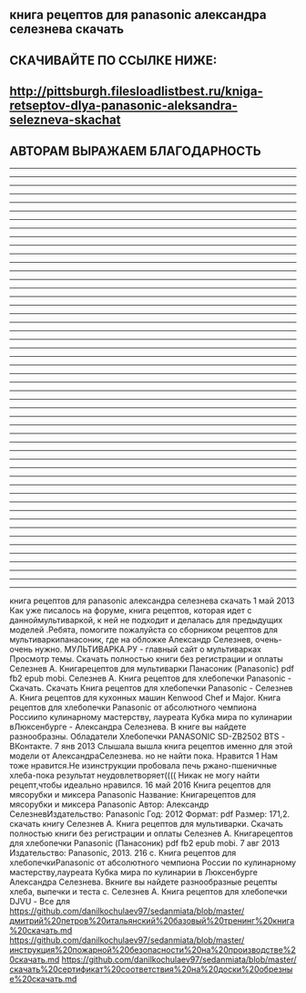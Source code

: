 книга рецептов для panasonic александра селезнева скачать
--------------------------------------------------
СКАЧИВАЙТЕ ПО ССЫЛКЕ НИЖЕ:
--------------------------------------------------
http://pittsburgh.filesloadlistbest.ru/kniga-retseptov-dlya-panasonic-aleksandra-selezneva-skachat
--------------------------------------------------
АВТОРАМ ВЫРАЖАЕМ БЛАГОДАРНОСТЬ
--------------------------------------------------
--------------------------------------------------
--------------------------------------------------
--------------------------------------------------
--------------------------------------------------
--------------------------------------------------
--------------------------------------------------
--------------------------------------------------
--------------------------------------------------
--------------------------------------------------
--------------------------------------------------
--------------------------------------------------
--------------------------------------------------
--------------------------------------------------
--------------------------------------------------
--------------------------------------------------
--------------------------------------------------
--------------------------------------------------
--------------------------------------------------
--------------------------------------------------
--------------------------------------------------
--------------------------------------------------
--------------------------------------------------
--------------------------------------------------
--------------------------------------------------
--------------------------------------------------
--------------------------------------------------
--------------------------------------------------
--------------------------------------------------
--------------------------------------------------
--------------------------------------------------
--------------------------------------------------
--------------------------------------------------
--------------------------------------------------
--------------------------------------------------
--------------------------------------------------
--------------------------------------------------
--------------------------------------------------
--------------------------------------------------
--------------------------------------------------
--------------------------------------------------
--------------------------------------------------
--------------------------------------------------
--------------------------------------------------
--------------------------------------------------
--------------------------------------------------
--------------------------------------------------
--------------------------------------------------
--------------------------------------------------
--------------------------------------------------
--------------------------------------------------
книга рецептов для panasonic александра селезнева скачать 1 май 2013  Как уже писалось на форуме, книга рецептов, которая идет с данноймультиваркой, к ней не подходит и делалась для предыдущих моделей .Ребята, помогите пожалуйста со сборником рецептов для мультиваркипанасоник, где на обложке Александр Селезнев, очень-очень нужно. МУЛЬТИВАРКА.РУ - главный сайт о мультиварках  Просмотр темы. Скачать полностью книги без регистрации и оплаты Селезнев А. Книгарецептов для мультиварки Панасоник (Panasonic) pdf fb2 epub mobi. Селезнев А. Книга рецептов для хлебопечки Panasonic - Скачать. Скачать Книга рецептов для хлебопечки Panasonic - Селезнев А. Книга рецептов для кухонных машин Kenwood Сhef и Major. Книга рецептов для хлебопечки Panasonic от абсолютного чемпиона Россиипо кулинарному мастерству, лауреата Кубка мира по кулинарии вЛюксенбурге - Александра Селезнева. В книге вы найдете разнообразны. Обладатели Хлебопечки PANASONIC SD-ZB2502 BTS - ВКонтакте. 7 янв 2013  Слышала вышла книга рецептов именно для этой модели от АлександраСелезнева. но не найти пока. Нравится 1  Нам тоже нравится.Не изинструкции пробовала печь ржано-пшеничные хлеба-пока результат неудовлетворяет(((( Никак не могу найти рецепт,чтобы идеально нравился. 16 май 2016  Книга рецептов для мясорубки и миксера Panasonic Название: Книгарецептов для мясорубки и миксера Panasonic Автор: Александр СелезневИздательство: Panasonic Год: 2012 Формат: pdf Размер: 171,2. скачать книгу Селезнев А. Книга рецептов для мультиварки. Скачать полностью книги без регистрации и оплаты Селезнев А. Книгарецептов для хлебопечки Panasonic (Панасоник) pdf fb2 epub mobi. 7 авг 2013  Издательство: Panasonic, 2013. 216 с. Книга рецептов для хлебопечкиPanasonic от абсолютного чемпиона России по кулинарному мастерству,лауреата Кубка мира по кулинарии в Люксенбурге Александра Селезнева. Вкниге вы найдете разнообразные рецепты хлеба, выпечки и теста с. Селезнев А. Книга рецептов для хлебопечки DJVU - Все для
https://github.com/danilkochulaev97/sedanmiata/blob/master/дмитрий%20петров%20итальянский%20базовый%20тренинг%20книга%20скачать.md
https://github.com/danilkochulaev97/sedanmiata/blob/master/инструкция%20пожарной%20безопасности%20на%20производстве%20скачать.md
https://github.com/danilkochulaev97/sedanmiata/blob/master/скачать%20сертификат%20соответствия%20на%20доски%20обрезные%20скачать.md